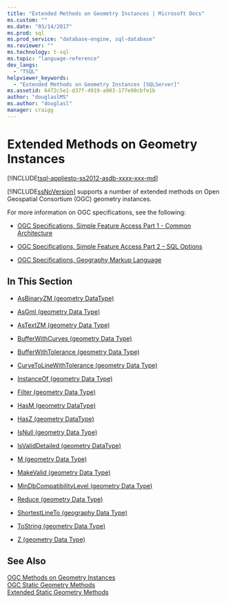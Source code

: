 ```yaml
---
title: "Extended Methods on Geometry Instances | Microsoft Docs"
ms.custom: ""
ms.date: "03/14/2017"
ms.prod: sql
ms.prod_service: "database-engine, sql-database"
ms.reviewer: ""
ms.technology: t-sql
ms.topic: "language-reference"
dev_langs: 
  - "TSQL"
helpviewer_keywords: 
  - "Extended Methods on Geometry Instances [SQLServer]"
ms.assetid: 6472c5e1-d37f-4919-a903-177e90cbfe1b
author: "douglaslMS"
ms.author: "douglasl"
manager: craigg
---
```

# Extended Methods on Geometry Instances
[!INCLUDE[tsql-appliesto-ss2012-asdb-xxxx-xxx-md](../../includes/tsql-appliesto-ss2012-asdb-xxxx-xxx-md.md)]

  [!INCLUDE[ssNoVersion](../../includes/ssnoversion-md.md)] supports a number of extended methods on Open Geospatial Consortium (OGC) geometry instances.  
  
 For more information on OGC specifications, see the following:  
  
-   [OGC Specifications, Simple Feature Access Part 1 - Common Architecture](http://go.microsoft.com/fwlink/?LinkId=93627)  
  
-   [OGC Specifications, Simple Feature Access Part 2 – SQL Options](http://go.microsoft.com/fwlink/?LinkId=93628)  
  
-   [OGC Specifications, Geography Markup Language](http://go.microsoft.com/fwlink/?LinkId=93629)  
  
## In This Section  
  
-   [AsBinaryZM &#40;geometry DataType&#41;](../../t-sql/spatial-geometry/asbinaryzm-geometry-datatype.md)  
  
-   [AsGml &#40;geometry Data Type&#41;](../../t-sql/spatial-geometry/asgml-geometry-data-type.md)  
  
-   [AsTextZM &#40;geometry Data Type&#41;](../../t-sql/spatial-geometry/astextzm-geometry-data-type.md)  
  
-   [BufferWithCurves &#40;geometry Data Type&#41;](../../t-sql/spatial-geometry/bufferwithcurves-geometry-data-type.md)  
  
-   [BufferWithTolerance &#40;geometry Data Type&#41;](../../t-sql/spatial-geometry/bufferwithtolerance-geometry-data-type.md)  
  
-   [CurveToLineWithTolerance &#40;geometry Data Type&#41;](../../t-sql/spatial-geometry/curvetolinewithtolerance-geometry-data-type.md)  
  
-   [InstanceOf &#40;geometry Data Type&#41;](../../t-sql/spatial-geometry/instanceof-geometry-data-type.md)  
  
-   [Filter &#40;geometry Data Type&#41;](../../t-sql/spatial-geometry/filter-geometry-data-type.md)  
  
-   [HasM &#40;geometry DataType&#41;](../../t-sql/spatial-geometry/hasm-geometry-datatype.md)  
  
-   [HasZ &#40;geometry DataType&#41;](../../t-sql/spatial-geometry/hasz-geometry-datatype.md)  
  
-   [IsNull &#40;geometry Data Type&#41;](../../t-sql/spatial-geometry/isnull-geometry-data-type.md)  
  
-   [IsValidDetailed &#40;geometry DataType&#41;](../../t-sql/spatial-geometry/isvaliddetailed-geometry-datatype.md)  
  
-   [M &#40;geometry Data Type&#41;](../../t-sql/spatial-geometry/m-geometry-data-type.md)  
  
-   [MakeValid &#40;geometry Data Type&#41;](../../t-sql/spatial-geometry/makevalid-geometry-data-type.md)  
  
-   [MinDbCompatibilityLevel &#40;geometry Data Type&#41;](../../t-sql/spatial-geometry/mindbcompatibilitylevel-geometry-data-type.md)  
  
-   [Reduce &#40;geometry Data Type&#41;](../../t-sql/spatial-geometry/reduce-geometry-data-type.md)  
  
-   [ShortestLineTo &#40;geography Data Type&#41;](../../t-sql/spatial-geography/shortestlineto-geography-data-type.md)  
  
-   [ToString &#40;geometry Data Type&#41;](../../t-sql/spatial-geometry/tostring-geometry-data-type.md)  
  
-   [Z &#40;geometry Data Type&#41;](../../t-sql/spatial-geometry/z-geometry-data-type.md)  
  
## See Also  
 [OGC Methods on Geometry Instances](../../t-sql/spatial-geometry/ogc-methods-on-geometry-instances.md)   
 [OGC Static Geometry Methods](../../t-sql/spatial-geometry/ogc-static-geometry-methods.md)   
 [Extended Static Geometry Methods](../../t-sql/spatial-geometry/extended-static-geometry-methods.md)  
  
  
